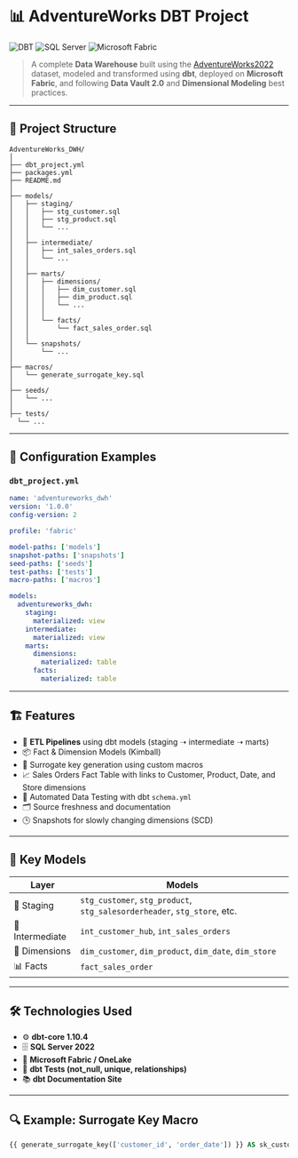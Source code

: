 # 📊 AdventureWorks DBT Project

![DBT](https://img.shields.io/badge/DBT-%F0%9F%92%BE%20Data%20Build%20Tool-orange?logo=dbt&logoColor=white)
![SQL Server](https://img.shields.io/badge/SQL%20Server-%F0%9F%93%9D-red?logo=microsoftsqlserver&logoColor=white)
![Microsoft Fabric](https://img.shields.io/badge/Microsoft%20Fabric-%F0%9F%93%88-blue?logo=microsoft&logoColor=white)

> A complete **Data Warehouse** built using the [AdventureWorks2022](https://learn.microsoft.com/en-us/sql/samples/adventureworks-install-configure) dataset, modeled and transformed using **dbt**, deployed on **Microsoft Fabric**, and following **Data Vault 2.0** and **Dimensional Modeling** best practices.

---

## 🧩 Project Structure

```text
AdventureWorks_DWH/
│
├── dbt_project.yml
├── packages.yml
├── README.md
│
├── models/
│   ├── staging/
│   │   ├── stg_customer.sql
│   │   ├── stg_product.sql
│   │   └── ...
│   │
│   ├── intermediate/
│   │   ├── int_sales_orders.sql
│   │   └── ...
│   │
│   ├── marts/
│   │   ├── dimensions/
│   │   │   ├── dim_customer.sql
│   │   │   ├── dim_product.sql
│   │   │   └── ...
│   │   │
│   │   └── facts/
│   │       └── fact_sales_order.sql
│   │
│   └── snapshots/
│       └── ...
│
├── macros/
│   └── generate_surrogate_key.sql
│
├── seeds/
│   └── ...
│
├── tests/
  └── ...
```
---

## 📄 Configuration Examples

### `dbt_project.yml`

```yaml
name: 'adventureworks_dwh'
version: '1.0.0'
config-version: 2

profile: 'fabric'

model-paths: ['models']
snapshot-paths: ['snapshots']
seed-paths: ['seeds']
test-paths: ['tests']
macro-paths: ['macros']

models:
  adventureworks_dwh:
    staging:
      materialized: view
    intermediate:
      materialized: view
    marts:
      dimensions:
        materialized: table
      facts:
        materialized: table
 ```
---

## 🏗️ Features

- 🔄 **ETL Pipelines** using dbt models (staging ➝ intermediate ➝ marts)
- 📦 Fact & Dimension Models (Kimball)
- 🧠 Surrogate key generation using custom macros
- 📈 Sales Orders Fact Table with links to Customer, Product, Date, and Store dimensions
- 🧪 Automated Data Testing with dbt `schema.yml`
- 🗂️ Source freshness and documentation
- 🕒 Snapshots for slowly changing dimensions (SCD)

---

## 📁 Key Models

| Layer         | Models                                                                 |
|---------------|------------------------------------------------------------------------|
| 🧽 Staging     | `stg_customer`, `stg_product`, `stg_salesorderheader`, `stg_store`, etc. |
| 🧠 Intermediate | `int_customer_hub`, `int_sales_orders`                                 |
| 🧱 Dimensions  | `dim_customer`, `dim_product`, `dim_date`, `dim_store`                 |
| 📊 Facts       | `fact_sales_order`                                                    |

---

## 🛠️ Technologies Used

- ⚙️ **dbt-core 1.10.4**
- 🗄️ **SQL Server 2022**
- 🧱 **Microsoft Fabric / OneLake**
- 🧪 **dbt Tests (not_null, unique, relationships)**
- 📚 **dbt Documentation Site**

---

## 🔍 Example: Surrogate Key Macro

```sql
{{ generate_surrogate_key(['customer_id', 'order_date']) }} AS sk_customer_order

